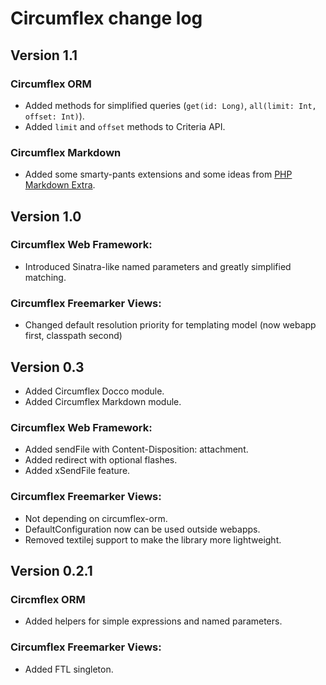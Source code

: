 # Circumflex change log

## Version 1.1

### Circumflex ORM

* Added methods for simplified queries (`get(id: Long)`, `all(limit: Int, offset: Int)`).
* Added `limit` and `offset` methods to Criteria API.

### Circumflex Markdown

* Added some smarty-pants extensions and some ideas from
[PHP Markdown Extra](http://michelf.com/projects/php-markdown/extra).

## Version 1.0

### Circumflex Web Framework:

* Introduced Sinatra-like named parameters and greatly simplified matching.

### Circumflex Freemarker Views:

* Changed default resolution priority for templating model (now webapp first, classpath second)

## Version 0.3

* Added Circumflex Docco module.
* Added Circumflex Markdown module.

### Circumflex Web Framework:

* Added sendFile with Content-Disposition: attachment.
* Added redirect with optional flashes.
* Added xSendFile feature.

### Circumflex Freemarker Views:

* Not depending on circumflex-orm.
* DefaultConfiguration now can be used outside webapps.
* Removed textilej support to make the library more lightweight.

## Version 0.2.1

### Circmflex ORM

* Added helpers for simple expressions and named parameters.

### Circumflex Freemarker Views:

* Added FTL singleton.
